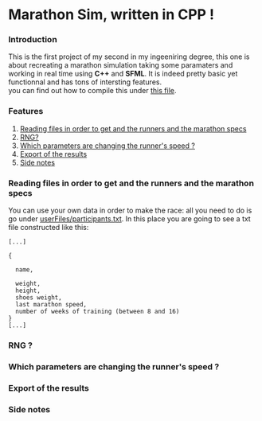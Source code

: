<h1>Marathon Sim, written in CPP !</h1>
<h3>Introduction</h3>
<p>This is the first project of my second in my ingeeniring degree, this one is about recreating a marathon simulation taking some paramaters and working in real time using <strong>C++</strong> and <strong>SFML</strong>. It is indeed pretty basic yet functionnal and has tons of intersting features.<br/>you can find out how to compile this under <a href="build/Infos.md">this file</a>.</p>

<h3> Features </h3>
<ol>
  <li> <a href="#I">Reading files in order to get and the runners and the marathon specs</a> </li>
  <li> <a href="#II"> RNG?</a> </li>
  <li> <a href="#III">Which parameters are changing the runner's speed ?</a> </li>
  <li> <a href="#IV">Export of the results</a> </li>
  <li> <a href="#V">Side notes</a> </li>
</ol>
<h3 name="I"> Reading files in order to get and the runners and the marathon specs </h3>
<p>You can use your own data in order to make the race: all you need to do is go under <a href="userFiles/participants.txt">userFiles/participants.txt</a>. In this place you are going to see a txt file constructed like this:</br>
<code> 
[...]</br>
{</br>
  name,</br>
  weight,
  height,
  shoes weight,
  last marathon speed,
  number of weeks of training (between 8 and 16)
}
[...]
</code>
</p>
<h3 name="II"> RNG ? </h3>
<p></p>
<h3 name="III"> Which parameters are changing the runner's speed ? </h3>
<p></p>
<h3 name="IV"> Export of the results </h3>
<p></p>
<h3 name="V"> Side notes </h3>
<p></p>

